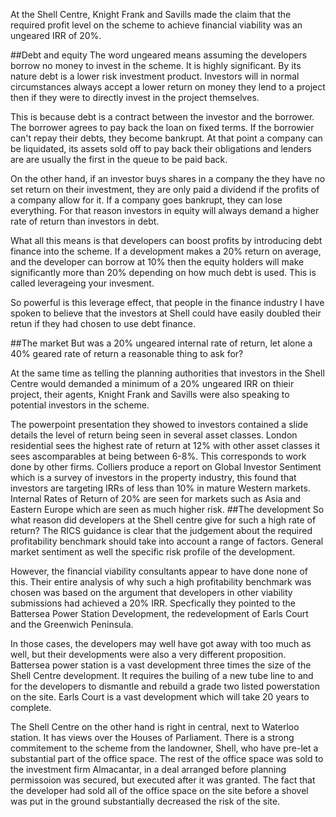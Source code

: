 At the Shell Centre, Knight Frank and Savills made the claim that the required profit level on the scheme to achieve financial viability was an ungeared IRR of 20%. 

##Debt and equity
The word ungeared means assuming the developers borrow no money to invest in the scheme. It is highly significant. By its nature debt is a lower risk investment product. Investors will in normal circumstances always accept a lower return on money they lend to a project then if they were to directly invest in the project themselves. 

This is because debt is a contract between the investor and the borrower. The borrower agrees to pay back the loan on fixed terms. If the borrowier can't repay their debts, they become bankrupt. At that point a company can be liquidated, its assets sold off to pay back their obligations and lenders are are usually the first in the queue to be paid back. 

On the other hand, if an investor buys shares in a company the they have no set return on their investment, they are only paid a dividend if the profits of a company allow for it. If a company goes bankrupt, they can lose everything. For that reason investors in equity will always demand a higher rate of return than investors in debt. 

What all this means is that developers can boost profits by introducing debt finance into the scheme. If a development makes a 20% return on average, and the developer can borrow at 10% then the equity holders will make significantly more than 20% depending on how much debt is used. This is called leverageing your invesment. 

So powerful is this leverage effect, that people in the finance industry I have spoken to believe that the investors at Shell could have easily doubled their retun if they had chosen to use debt finance. 

##The market
But was a 20% ungeared internal rate of return, let alone a 40% geared rate of return a reasonable thing to ask for? 

At the same time as telling the planning authorities that investors in the Shell Centre would demanded a minimum of a 20% ungeared IRR on thieir project, their agents, Knight Frank and Savills were also speaking to potential investors in the scheme. 

The powerpoint presentation they showed to investors contained a slide details the level of return being seen in several asset classes. London residential sees the highest rate of return at 12% with other asset classes it sees ascomparables at being between 6-8%.
This corresponds to work done by other firms. Colliers produce a report on Global Investor Sentiment which is a survey of investors in the property industry, this found  that investors are targeting IRRs of less than 10% in mature Western markets. Internal Rates of Return of 20% are seen for markets such as Asia and Eastern Europe which are seen as much higher risk.
##The development
So what reason did developers at the Shell centre give for such a high rate of return?  The RICS guidance is clear that the judgement about the required profitability benchmark should take into account a range of factors. General market sentiment as well the specific risk profile of the development. 

However, the financial viability consultants appear to have done none of this. Their entire analysis of why such a high profitability benchmark was chosen was based on the argument that developers in other viability submissions had achieved a 20% IRR. Specfically they pointed to the Battersea Power Station Development, the redevelopment of Earls Court and the Greenwich Peninsula. 

In those cases, the developers may well have got away with too much as well, but their developments were also a very different proposition. Battersea power station is a vast development three times the size of the Shell Centre development. It requires the builing of a new tube line to and for the developers to dismantle and rebuild a grade two listed powerstation on the site. Earls Court is a vast development which will take 20 years to complete. 

The Shell Centre on the other hand is right in central, next to Waterloo station. It has views over the Houses of Parliament. There is a strong commitement to the scheme from the landowner, Shell, who have pre-let a substantial part of the office space. The rest of the office space was sold to the investment firm Almacantar, in a deal arranged before planning permissoion was secured, but executed after it was granted. The fact that the developer had sold all of the office space on the site before a shovel was put in the ground substantially decreased the risk of the site.  